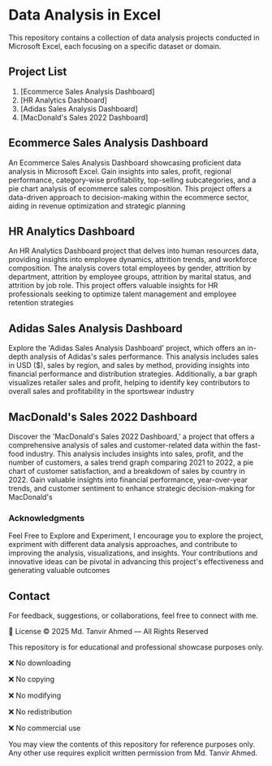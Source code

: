 # Data Analysis in Excel


This repository contains a collection of data analysis projects conducted in Microsoft Excel, each focusing on a specific dataset or domain.

## Project List

1. [Ecommerce Sales Analysis Dashboard]
2. [HR Analytics Dashboard]
3. [Adidas Sales Analysis Dashboard]
4. [MacDonald's Sales 2022 Dashboard]

## Ecommerce Sales Analysis Dashboard

An Ecommerce Sales Analysis Dashboard showcasing proficient data analysis in Microsoft Excel. Gain insights into sales, profit, regional performance, category-wise profitability, top-selling subcategories, and a pie chart analysis of ecommerce sales composition. This project offers a data-driven approach to decision-making within the ecommerce sector, aiding in revenue optimization and strategic planning

## HR Analytics Dashboard

An HR Analytics Dashboard project that delves into human resources data, providing insights into employee dynamics, attrition trends, and workforce composition. The analysis covers total employees by gender, attrition by department, attrition by employee groups, attrition by marital status, and attrition by job role. This project offers valuable insights for HR professionals seeking to optimize talent management and employee retention strategies

## Adidas Sales Analysis Dashboard

Explore the 'Adidas Sales Analysis Dashboard' project, which offers an in-depth analysis of Adidas's sales performance. This analysis includes sales in USD ($), sales by region, and sales by method, providing insights into financial performance and distribution strategies. Additionally, a bar graph visualizes retailer sales and profit, helping to identify key contributors to overall sales and profitability in the sportswear industry

## MacDonald's Sales 2022 Dashboard
Discover the 'MacDonald's Sales 2022 Dashboard,' a project that offers a comprehensive analysis of sales and customer-related data within the fast-food industry. This analysis includes insights into sales, profit, and the number of customers, a sales trend graph comparing 2021 to 2022, a pie chart of customer satisfaction, and a breakdown of sales by country in 2022. Gain valuable insights into financial performance, year-over-year trends, and customer sentiment to enhance strategic decision-making for MacDonald's


 ### Acknowledgments
 
Feel Free to Explore and Experiment, I encourage you to explore the project, expriment with different data analysis approaches, and contribute to improving the analysis, visualizations, and insights. Your contributions and innovative ideas can be pivotal in advancing this project's effectiveness and generating valuable outcomes

## Contact

For feedback, suggestions, or collaborations, feel free to connect with me.




📄 License
© 2025 Md. Tanvir Ahmed — All Rights Reserved

This repository is for educational and professional showcase purposes only.

❌ No downloading

❌ No copying

❌ No modifying

❌ No redistribution

❌ No commercial use

You may view the contents of this repository for reference purposes only.
Any other use requires explicit written permission from Md. Tanvir Ahmed.
